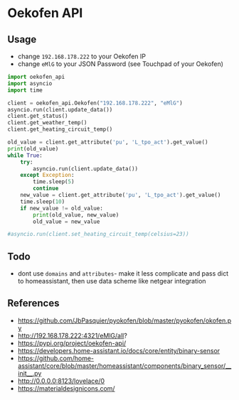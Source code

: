 # Oekofen API

## Usage

- change `192.168.178.222` to your Oekofen IP
- change `eMlG` to your JSON Password (see Touchpad of your Oekofen)

```python
import oekofen_api
import asyncio
import time

client = oekofen_api.Oekofen("192.168.178.222", "eMlG")
asyncio.run(client.update_data())
client.get_status()
client.get_weather_temp()
client.get_heating_circuit_temp()

old_value = client.get_attribute('pu', 'L_tpo_act').get_value()
print(old_value)
while True:
    try:
        asyncio.run(client.update_data())
    except Exception:
        time.sleep(5)
        continue
    new_value = client.get_attribute('pu', 'L_tpo_act').get_value()
    time.sleep(10)
    if new_value != old_value:
        print(old_value, new_value)
        old_value = new_value

#asyncio.run(client.set_heating_circuit_temp(celsius=23))


```


## Todo

- dont use `domains` and `attributes`- make it less complicate and pass dict to homeassistant, then use data scheme like netgear integration


## References

- https://github.com/JbPasquier/pyokofen/blob/master/pyokofen/okofen.py
- http://192.168.178.222:4321/eMlG/all?
- https://pypi.org/project/oekofen-api/
- https://developers.home-assistant.io/docs/core/entity/binary-sensor
- https://github.com/home-assistant/core/blob/master/homeassistant/components/binary_sensor/__init__.py
- http://0.0.0.0:8123/lovelace/0
- https://materialdesignicons.com/